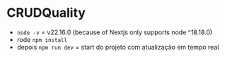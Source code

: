# CRUDQuality

- `node -v` =  v22.16.0 (because of Nextjs only supports node ^18.18.0)
- rode `npm install`
- depois `npm run dev` = start do projeto com atualização em tempo real
